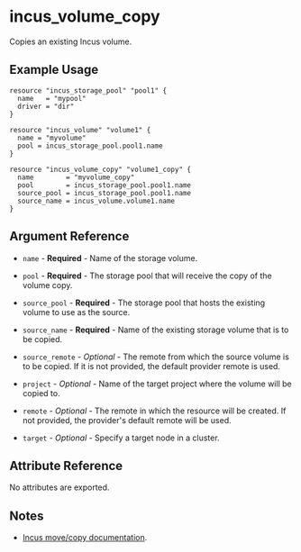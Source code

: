 # incus_volume_copy

Copies an existing Incus volume.

## Example Usage

```hcl
resource "incus_storage_pool" "pool1" {
  name   = "mypool"
  driver = "dir"
}

resource "incus_volume" "volume1" {
  name = "myvolume"
  pool = incus_storage_pool.pool1.name
}

resource "incus_volume_copy" "volume1_copy" {
  name        = "myvolume_copy"
  pool        = incus_storage_pool.pool1.name
  source_pool = incus_storage_pool.pool1.name
  source_name = incus_volume.volume1.name
}
```

## Argument Reference

* `name` - **Required** - Name of the storage volume.

* `pool` - **Required** - The storage pool that will receive the copy of the volume copy.

* `source_pool` - **Required** - The storage pool that hosts the existing volume to use as the source.

* `source_name` - **Required** - Name of the existing storage volume that is to be copied.

* `source_remote` - *Optional* - The remote from which the source volume is to be copied. If
	it is not provided, the default provider remote is used.

* `project` - *Optional* - Name of the target project where the volume will be copied to.

* `remote` - *Optional* - The remote in which the resource will be created. If
	not provided, the provider's default remote will be used.

* `target` - *Optional* - Specify a target node in a cluster.

## Attribute Reference

No attributes are exported.

## Notes

* [Incus move/copy documentation](https://linuxcontainers.org/incus/docs/main/howto/storage_move_volume/).
